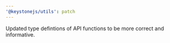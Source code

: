 ```yaml
---
'@keystonejs/utils': patch
---
```


Updated type defintions of API functions to be more correct and informative.
